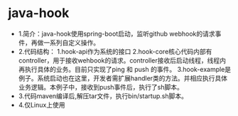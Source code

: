 # java-hook

* 1.简介：java-hook使用spring-boot启动，监听github webhook的请求事件，再做一系列自定义操作。
* 2.代码结构：
        1.hook-api作为系统的接口
        2.hook-core核心代码内部有controller，用于接收wehbook的请求。controller接收后启动线程，线程内再执行具体的业务。目前只实现了ping 和 push 的事件。
        3.hook-example是例子。系统启动也在这里，开发者需扩展handler类的方法。并相应执行具体业务逻辑。本例子中，接收到push事件后，执行了sh脚本。
* 3.代码maven编译后,解压tar文件，执行bin/startup.sh脚本。
* 4.仅Linux上使用
